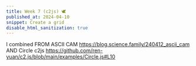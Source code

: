 ```yaml
---
title: Week 7 (c2js) 🕊
published_at: 2024-04-10
snippet: Create a grid
disable_html_sanitization: true
---
```

I combined FROM ASCII CAM https://blog.science.family/240412_ascii_cam AND Circle c2js https://github.com/ren-yuan/c2.js/blob/main/examples/Circle.js#L10

<script src="/script/c2.min.js"></script>
<script src="/script/c2.js"></script>
<canvas id="c2"></canvas>
<div id="ascii_div"></div>
<script>
	const renderer = new c2.Renderer (document.getElementById ('c2'));
	resize ()
    renderer.background ('turquoise')
	let random = new c2.Random ()
    class Agent extends c2.Circle {
        constructor () {
			let x = random.next (renderer.width)
			let y = random.next (renderer.height)
			let r = random.next(renderer.width/4)
			super (x,y,r)
            this.vx = random.next (-2, 2)
			this.vy = random.next (-2, 2)
			this.color = c2.Color.hsl(random.next(0, 30), random.next(30, 60), random.next(20, 100))
      	}
        update() {
	 		this.x += this.vx
	     	this.y += this.vy
            if (this.p.x < this.r) {
			    this.p.x = this.r;
			    this.vx *= -1;
			} else if (this.p.x > renderer.width-this.r) {
			    this.p.x = renderer.width-this.r;
			    this.vx *= -1;
			}
			if (this.p.y < this.r) {
			    this.p.y = this.r;
			    this.vy *= -1;
			} else if (this.p.y > renderer.height-this.r) {
			    this.p.y = renderer.height-this.r;
			    this.vy *= -1;
			}
		}
        display(){
		    renderer.stroke(false);
		    renderer.fill(this.color);
		    renderer.circle(this);
		}
	}
    let agents = new Array (10)
	for (let i = 0; i < agents.length; i++) agents[i] = new Agent ()
    const chars = "¶Ñ@%&∆∑∫#Wß¥$£√?!†§ºªµ¢çø∂æåπ*™≤≥≈∞~,.…_¬“‘˚`˙"
	const div = document.getElementById (`ascii_div`)
	div.style.fontFamily = `monospace`
	div.style.textAlign = `center`
    renderer.draw (() => {
		renderer.clear ()
        for (let i = 0; i < agents.length; i++) {
            agents[i].update ()
            agents[i].display()
        }
        for (let i = 0; i < agents.length-1; i++) {
            for (let j = i+1; j < agents.length; j++) {
                let points = agents[i].intersection(agents[j]);
                if(points!=null){
                    let c = c2.Color.lerp(agents[i].color, agents[j].color, .5);
                    renderer.stroke(c);
                    renderer.lineWidth(2);
                    renderer.line(points[0].x, points[0].y, points[1].x, points[1].y);
                    renderer.stroke('#333333');
                    renderer.lineWidth(5);
                    renderer.point(points[0]);
                    renderer.point(points[1]);
                }
            }
        }
        const w = renderer.canvas.width
        const h = renderer.canvas.height
        const pixels = renderer.context.getImageData (0, 0, w, h).data
        let ascii_img = ``
        for (let y = 0; y < renderer.canvas.height; y += 22) {
            for (let x = 0; x < renderer.canvas.width; x += 10) {
                const i = (y * renderer.canvas.width + x) * 4
                const r = pixels[i]
                const g = pixels[i + 1]
                const b = pixels[i + 2]
                const br = (r * g * b / 16581376) ** 0.1
                const char_i = Math.floor (br * chars.length)
                ascii_img += chars[char_i]
            }
            ascii_img += `\n`
        }
        div.innerText = ascii_img
	})
    function resize () {
        let parent = renderer.canvas.parentElement
        renderer.size(parent.clientWidth, parent.clientWidth / 16 * 9)
    }
</script>
